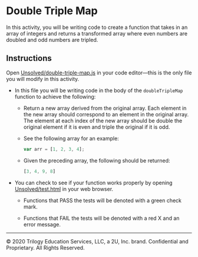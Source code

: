 # Double Triple Map

In this activity, you will be writing code to create a function that takes in an array of integers and returns a transformed array where even numbers are doubled and odd numbers are tripled.

## Instructions

Open [Unsolved/double-triple-map.js](Unsolved/double-triple-map.js) in your code editor&mdash;this is the only file you will modify in this activity.

* In this file you will be writing code in the body of the `doubleTripleMap` function to achieve the following:

  * Return a new array derived from the original array. Each element in the new array should correspond to an element in the original array. The element at each index of the new array should be double the original element if it is even and triple the original if it is odd.

  * See the following array for an example:

    ```js
    var arr = [1, 2, 3, 4];
    ```

  * Given the preceding array, the following should be returned:

    ```js
    [3, 4, 9, 8]
    ```

* You can check to see if your function works properly by opening [Unsolved/test.html](Unsolved/test.html) in your web browser.

  * Functions that PASS the tests will be denoted with a green check mark.

  * Functions that FAIL the tests will be denoted with a red X and an error message.

---

© 2020 Trilogy Education Services, LLC, a 2U, Inc. brand. Confidential and Proprietary. All Rights Reserved.